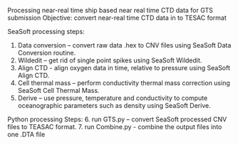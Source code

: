 Processing near-real time ship based near real time CTD data for GTS submission
Objective: convert near-real time  CTD data in to TESAC format

SeaSoft processing steps:
1. Data conversion – convert raw data .hex to CNV files using SeaSoft Data Conversion routine.
2. Wildedit – get rid of single point spikes using SeaSoft Wildedit.
3. Align CTD  - align oxygen data in time, relative to pressure using SeaSoft Align CTD.
4. Cell thermal mass – perform conductivity thermal mass correction using SeaSoft Cell Thermal Mass.
5. Derive – use pressure, temperature and conductivity to compute oceanographic parameters such as density using SeaSoft Derive.

Python processing Steps:
6.  run GTS.py – convert SeaSoft processed CNV files to TEASAC format. 
7.  run Combine.py - combine the output files into one .DTA file 

